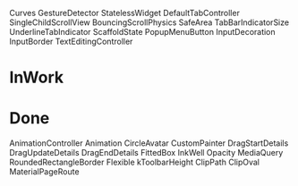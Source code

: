 Curves
GestureDetector
StatelessWidget
DefaultTabController
SingleChildScrollView
BouncingScrollPhysics
SafeArea
TabBarIndicatorSize
UnderlineTabIndicator
ScaffoldState
PopupMenuButton
InputDecoration
InputBorder
TextEditingController


# InWork

# Done
AnimationController
Animation
CircleAvatar
CustomPainter
DragStartDetails
DragUpdateDetails
DragEndDetails
FittedBox
InkWell
Opacity
MediaQuery
RoundedRectangleBorder
Flexible
kToolbarHeight
ClipPath
ClipOval
MaterialPageRoute